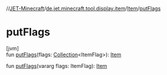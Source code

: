 //[JET-Minecraft](../../../index.md)/[de.jet.minecraft.tool.display.item](../index.md)/[Item](index.md)/[putFlags](put-flags.md)

# putFlags

[jvm]\
fun [putFlags](put-flags.md)(flags: [Collection](https://kotlinlang.org/api/latest/jvm/stdlib/kotlin.collections/-collection/index.html)&lt;ItemFlag&gt;): [Item](index.md)

fun [putFlags](put-flags.md)(vararg flags: ItemFlag): [Item](index.md)
